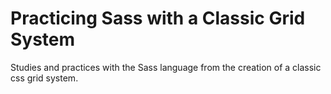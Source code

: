 # Practicing Sass with a Classic Grid System

Studies and practices with the Sass language from the creation of a classic css grid system.